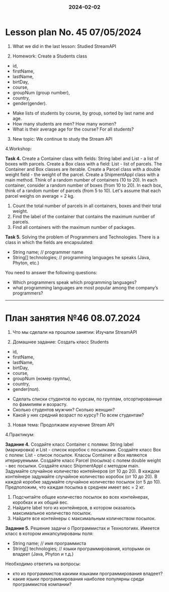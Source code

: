 <h3 style="text-align: center; padding-bottom: 14px">2024-02-02</h3>

# Lesson plan No. 45 07/05/2024

1. What we did in the last lesson:
   Studied StreamAPI

2. Homework:
   Create a Students class
* id,
* firstName,
* lastName,
* birtDay,
* course,
* groupNum (group number),
* country,
* gender(gender).

- Make lists of students by course, by group, sorted by last name and age.
- How many students are men? How many women?
- What is their average age for the course? For all students?

3. New topic:
   We continue to study the Stream API

4.Workshop:

**Task 4.**
Create a Container class with fields:
String label and List<Box> - a list of boxes with parcels.
Create a Box class with a field:
List<Parcel> - list of parcels.
The Container and Box classes are iterable.
Create a Parcel class with a double weight field - the weight of the parcel.
Create a ShipmentAppl class with a main method.
Think of a random number of containers (10 to 20).
In each container, consider a random number of boxes (from 10 to 20).
In each box, think of a random number of parcels (from 5 to 10).
Let's assume that each parcel weighs on average = 2 kg.

1. Count the total number of parcels in all containers, boxes and their total weight.
2. Find the label of the container that contains the maximum number of parcels.
3. Find all containers with the maximum number of packages.

**Task 5.**
Solving the problem of Programmers and Technologies.
There is a class in which the fields are encapsulated:
- String name; // programmer name
- String[] technologies; // programming languages ​​he speaks (Java, Phyton, etc.)

You need to answer the following questions:
- Which programmers speak which programming languages?
- what programming languages ​​are most popular among the company’s programmers?

___

# План занятия №46 08.07.2024

1. Что мы сделали на прошлом занятии:
Изучали StreamAPI

2. Домашнее задание:
Создать класс Students 
* id,
* firstName,
* lastName,
* birtDay,
* course,
* groupNum (номер группы),
* country,
* gender(пол).

- Сделать списки студентов по курсам, по группам, отсортированные по фамилиям и возрасту. 
- Сколько студентов мужчин? Сколько женщин? 
- Какой у них средний возраст по курсу? По всем студентам?

3. Новая тема:
Продолжаем изучение Stream API

4.Практикум:

**Задание 4.**
Создайте класс Container с полями: 
String label (маркировка) и List<Box> - список коробок с посылками.
Создайте класс Box с полем: 
List<Parcel> - список посылок.
Классы Container и Box являются итерируемыми.
Создайте класс Parcel (посылка) с полем double weight - вес посылки.
Создайте класс ShipmentAppl с методом main.
Задумайте случайное количество контейнеров (от 10 до 20).
В каждом контейнере задумайте случайное количество коробок (от 10 до 20).
В каждой коробке задумайте случайное количество посылок (от 5 до 10).
Предположим, что каждая посылка в среднем имеет вес = 2 кг.

1. Подсчитайте общее количество посылок во всех контейнерах, коробках и их общий вес.
2. Найдите label того из контейнеров, в котором оказалось максимальное количество посылок.
3. Найдите все контейнеры с максимальным количеством посылок.

**Задание 5.**
Решение задачи о Программистах и Технологиях. 
Имеется класс в котором инкапсулированы поля:
- String name; // имя программиста
- String[] technologies; // языки программирования, которыми он владеет (Java, Phyton и т.д.)

Необходимо ответить на вопросы:
- кто из программистов какими языками программирования владеет?
- какие языки программирования наиболее популярны среди программистов компании?
